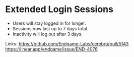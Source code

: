 # Extended Login Sessions

*   Users will stay logged in for longer.
*   Sessions now last up to 7 days total.
*   Inactivity will log out after 3 days.

Links:
https://github.com/Endgame-Labs/cerebro/pull/5143
https://linear.app/endgame/issue/END-4076
